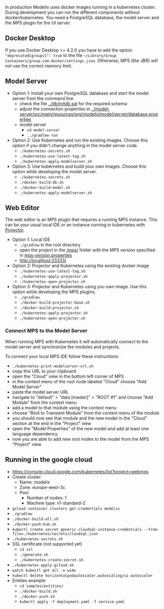 In production Modelix uses docker images running in a kubernetes cluster.
During development you can run the different components without docker/kubernetes.
You need a PostgreSQL database, the model server and the MPS plugin for the UI server.

## Docker Desktop
If you use Docker Desktop >= 4.2.0 you have to add the option `"deprecatedCgroupv1": true`
to the file `~/Library/Group Containers/group.com.docker/settings.json`.
Otherwise, MPS (the JBR) will not use the correct memory limit.

## Model Server

- Option 1: Install your own PostgreSQL database and start the model server from the command line.
  - check the file [../db/initdb.sql](../db/initdb.sql) for the required schema
  - adjust the connection properties in [../model-server/src/main/resources/org/modelix/model/server/database.properties](../model-server/src/main/resources/org/modelix/model/server/database.properties)
  - model server
    - `cd model-server`
    - `../gradlew run`
- Option 2: Use Kubernetes and run the existing images.
  Choose this option if you didn't change anything in the model server code.
  - `./kubernetes-secrets.sh`
  - `./kubernetes-use-latest-tag.sh`
  - `./kubernetes-apply-modelserver.sh`
- Option 3: Use kubernetes and build your own images. Choose this option while developing the model server.
  - `./kubernetes-secrets.sh`
  - `./docker-build-db.sh`
  - `./docker-build-model.sh`
  - `./kubernetes-apply-modelserver.sh`

## Web Editor

The web editor is an MPS plugin that requires a running MPS instance.
This can be your usual local IDE or an instance running in kubernetes with [Projector](https://lp.jetbrains.com/projector/).

- Option 1: Local IDE
  - `./gradlew` in the root directory
  - open the project in the [/mps/](../mps/) folder with the MPS version specified in [mps-version.properties](../mps-version.properties)
  - <http://localhost:33333/>
- Option 2: Projector and Kubernetes using the existing docker image
  - `./kubernetes-use-latest-tag.sh`
  - `./kubernetes-apply-projector.sh`
  - `./kubernetes-open-projector.sh`
- Option 3: Projector and Kubernetes using you own image. Use this option while developing the MPS plugins.
  - `./gradlew`
  - `./docker-build-projector-base.sh`
  - `./docker-build-projector.sh`
  - `./kubernetes-apply-projector.sh`
  - `./kubernetes-open-projector.sh`

### Connect MPS to the Model Server

When running MPS with Kubernetes it will automatically connect to the model server and synchronize the modules and projects.

To connect your local MPS IDE follow these instructions:
- `./kubernetes-print-modelserver-url.sh`
- copy this URL to your clipboard
- open the "Cloud" view in the bottom left corner of MPS
- in the context menu of the root node labeled "Cloud" choose "Add Model Server"
- paste the model server URL
- navigate to "default" > "data [master]" > "ROOT #1" and choose "Add Module" from the context menu
- add a model to that module using the context menu
- choose "Bind to Transient Module" from the context menu of the module
- you should now see that module and the new model in the "Cloud" section at the end in the "Project" view
- open the "Model Properties" of the new model and add at least one language dependency
- now you are able to add new root nodes to the model from the MPS "Project" view

## Running in the google cloud

- https://console.cloud.google.com/kubernetes/list?project=webmps
- Create cluster
    - Name: modelix
    - Zone: europe-west-3c
    - Pool
        - Number of nodes: 1
        - Machine type: n1-standard-2
- `gcloud container clusters get-credentials modelix`
- `./gradlew`
- `./docker-build-all.sh`
- `./docker-push-hub.sh`
- `kubectl create secret generic cloudsql-instance-credentials --from-file=./kubernetes/secrets/cloudsql.json`
- `./kubernetes-secrets.sh`
- SSL certificate (not supported yet)
    - `cd ssl`
    - `./generate.sh`
    - `./kubernetes-create-secret.sh`
- `./kubernetes-apply-gcloud.sh`
- `watch kubectl get all -o wide`
- `kubectl delete horizontalpodautoscaler.autoscaling/ui-autoscaler`
- Entities example
    - `cd samples/entities/`
    - `./docker-build.sh`
    - `./docker-push.sh`
    - `kubectl apply -f deployment.yaml -f service.yaml`
